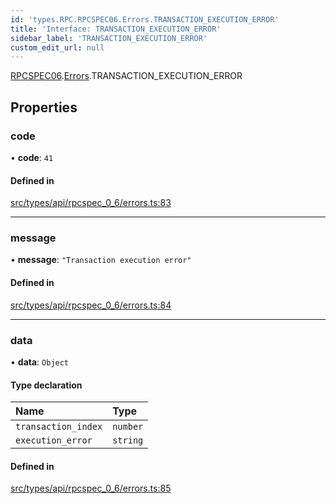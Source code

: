 ```yaml
---
id: 'types.RPC.RPCSPEC06.Errors.TRANSACTION_EXECUTION_ERROR'
title: 'Interface: TRANSACTION_EXECUTION_ERROR'
sidebar_label: 'TRANSACTION_EXECUTION_ERROR'
custom_edit_url: null
---
```


[RPCSPEC06](../namespaces/types.RPC.RPCSPEC06.md).[Errors](../namespaces/types.RPC.RPCSPEC06.Errors.md).TRANSACTION_EXECUTION_ERROR

## Properties

### code

• **code**: `41`

#### Defined in

[src/types/api/rpcspec_0_6/errors.ts:83](https://github.com/starknet-io/starknet.js/blob/v6.24.1/src/types/api/rpcspec_0_6/errors.ts#L83)

---

### message

• **message**: `"Transaction execution error"`

#### Defined in

[src/types/api/rpcspec_0_6/errors.ts:84](https://github.com/starknet-io/starknet.js/blob/v6.24.1/src/types/api/rpcspec_0_6/errors.ts#L84)

---

### data

• **data**: `Object`

#### Type declaration

| Name                | Type     |
| :------------------ | :------- |
| `transaction_index` | `number` |
| `execution_error`   | `string` |

#### Defined in

[src/types/api/rpcspec_0_6/errors.ts:85](https://github.com/starknet-io/starknet.js/blob/v6.24.1/src/types/api/rpcspec_0_6/errors.ts#L85)

